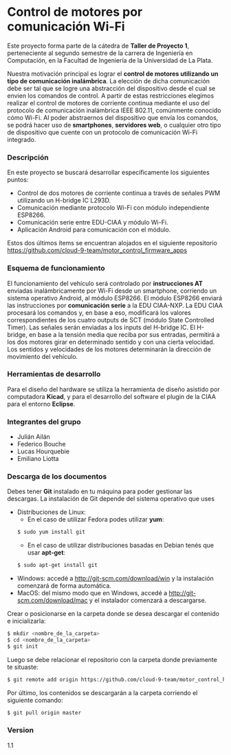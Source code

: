 # Control de motores por comunicación Wi-Fi

Este proyecto forma parte de la cátedra de **Taller de Proyecto 1**, perteneciente al segundo semestre de la carrera de Ingeniería en Computación, en la Facultad de Ingeniería de la Universidad de La Plata. 

Nuestra motivación principal es lograr el **control de motores utilizando un tipo de comunicación inalámbrica**. La elección de dicha comunicación debe ser tal que se logre una abstracción del dispositivo desde el cual se envien los comandos de control. 
A partir de estas restricciones elegimos realizar el control de motores de corriente continua mediante el uso del protocolo de comunicación inalámbrica IEEE 802.11, comúnmente conocido cómo Wi-Fi. Al poder abstraernos del dispositivo que envía los comandos, se podrá hacer uso de **smartphones**, **servidores web**, o cualquier otro tipo de dispositivo que cuente con un protocolo de comunicación Wi-Fi integrado.

### Descripción 
En este proyecto se buscará desarrollar específicamente los siguientes puntos:
 - Control de dos motores de corriente continua a través de señales PWM utilizando un H-bridge IC L293D.
 - Comunicación mediante protocolo Wi-Fi con módulo independiente ESP8266.
 - Comunicación serie entre EDU-CIAA y módulo Wi-Fi.
 - Aplicación Android para comunicación con el módulo.

Estos dos últimos ítems se encuentran alojados en el siguiente repositorio https://github.com/cloud-9-team/motor_control_firmware_apps

### Esquema de funcionamiento
El funcionamiento del vehículo será controlado por **instrucciones AT** enviadas inalámbricamente por Wi-Fi desde un smartphone, corriendo un sistema operativo Android, al módulo ESP8266. El módulo ESP8266 enviará las instrucciones por **comunicación serie** a la EDU CIAA-NXP. La EDU CIAA procesará los comandos y, en base a eso, modificará los valores correspondientes de los cuatro outputs de SCT (módulo State Controlled Timer). Las señales serán enviadas a los inputs del H-bridge IC. El H-bridge, en base a la tensión media que reciba por sus entradas, permitirá a los dos motores girar en determinado sentido y con una cierta velocidad. Los sentidos y velocidades de los motores determinarán la dirección de movimiento del vehículo.

### Herramientas de desarrollo
Para el diseño del hardware se utiliza la herramienta de diseño asistido por computadora **Kicad**, y para el desarrollo del software el plugin de la CIAA para el entorno **Eclipse**.

### Integrantes del grupo

 - Julián Ailán
 - Federico Bouche
 - Lucas Hourquebie
 - Emiliano Liotta

### Descarga de los documentos
Debes tener **Git** instalado en tu máquina para poder gestionar las descargas. La instalación de Git depende del sistema operativo que uses
 - Distribuciones de Linux: 
    - En el caso de utilizar Fedora podes utilizar **yum**:
    ```sh
    $ sudo yum install git
    ```
    - En el caso de utilizar distribuciones basadas en Debian tenés que usar **apt-get**:
    ```sh
    $ sudo apt-get install git
    ```
 - Windows: accedé a http://git-scm.com/download/win y la instalación comenzará de forma automática.
 - MacOS: del mismo modo que en Windows, accedé a http://git-scm.com/download/mac y el instalador comenzará a descargarse.

Crear o posicionarse en la carpeta donde se desea descargar el contenido e inicializarla:
```sh
$ mkdir <nombre_de_la_carpeta>
$ cd <nombre_de_la_carpeta>
$ git init
```
Luego se debe relacionar el repositorio con la carpeta donde previamente te situaste:
```sh
$ git remote add origin https://github.com/cloud-9-team/motor_control_hardware.git
```
Por último, los contenidos se descargarán a la carpeta corriendo el siguiente comando:
```sh
$ git pull origin master
```
### Version
1.1
